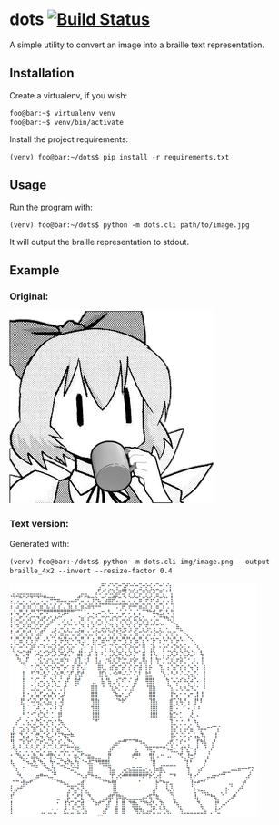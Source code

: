 # dots [![Build Status](https://travis-ci.com/ekisu/dots.svg?branch=master)](https://travis-ci.com/ekisu/dots)

A simple utility to convert an image into a braille text representation.

## Installation

Create a virtualenv, if you wish:
```console
foo@bar:~$ virtualenv venv
foo@bar:~$ venv/bin/activate
```

Install the project requirements:
```console
(venv) foo@bar:~/dots$ pip install -r requirements.txt
```

## Usage

Run the program with:
```console
(venv) foo@bar:~/dots$ python -m dots.cli path/to/image.jpg
```

It will output the braille representation to stdout.

## Example

### Original:
![Original image](/img/image.png)

### Text version:

Generated with:
```console
(venv) foo@bar:~/dots$ python -m dots.cli img/image.png --output braille_4x2 --invert --resize-factor 0.4
```

![Text version](/img/image_dots.png)
